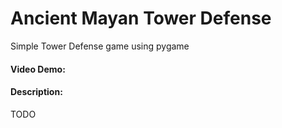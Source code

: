 # Ancient Mayan Tower Defense
Simple Tower Defense game using pygame

#### Video Demo:  <URL HERE>
#### Description:
TODO